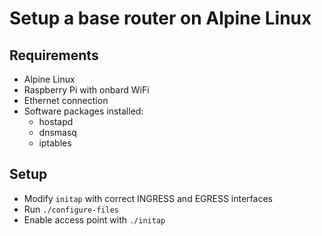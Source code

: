 # Setup a base router on Alpine Linux

## Requirements
- Alpine Linux
- Raspberry Pi with onbard WiFi
- Ethernet connection
- Software packages installed:
    - hostapd
    - dnsmasq
    - iptables

## Setup 
- Modify `initap` with correct INGRESS and EGRESS interfaces
- Run `./configure-files`
- Enable access point with  `./initap`
